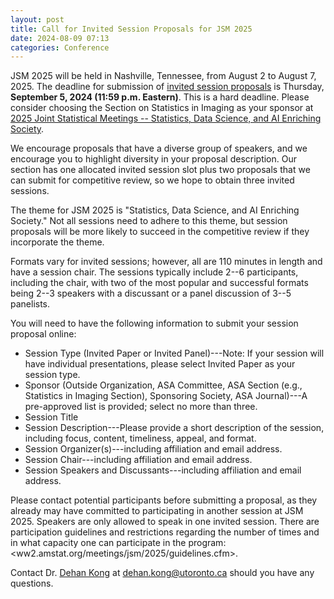 ```yaml
---
layout: post
title: Call for Invited Session Proposals for JSM 2025
date: 2024-08-09 07:13 
categories: Conference
---
```


JSM 2025 will be held in Nashville, Tennessee, from August 2 to August 7, 2025. The deadline for submission of [invited session proposals](https://ww2.amstat.org/meetings/jsm/2025/submissions.cfm) is Thursday, **September 5, 2024 (11:59 p.m. Eastern)**. 
This is a hard deadline. Please consider choosing the Section on Statistics in Imaging as your sponsor at [2025 Joint Statistical Meetings -- Statistics, Data Science, and AI Enriching Society](https://ww2.amstat.org/meetings/jsm/2025/).  


We encourage proposals that have a diverse group of speakers, and we encourage you to highlight diversity in your proposal description. Our section has one allocated invited session slot plus two proposals that we can submit for competitive review, so we hope to obtain three invited sessions.


The theme for JSM 2025 is "Statistics, Data Science, and AI Enriching Society." Not all sessions need to adhere to this theme, but session proposals will be more likely to succeed in the competitive review if they incorporate the theme. 
 

Formats vary for invited sessions; however, all are 110 minutes in length and have a session chair. The sessions typically include 2--6 participants, including the chair, with two of the most popular and successful formats being 2--3 speakers with a discussant or a panel discussion of 3--5 panelists.

You will need to have the following information to submit your session proposal online:

* Session Type (Invited Paper or Invited Panel)---Note: If your session will have individual presentations, please select Invited Paper as your session type.
* Sponsor (Outside Organization, ASA Committee, ASA Section (e.g., Statistics in Imaging Section), Sponsoring Society, ASA Journal)---A pre-approved list is provided; select no more than three.
* Session Title
* Session Description---Please provide a short description of the session, including focus, content, timeliness, appeal, and format.
* Session Organizer(s)---including affiliation and email address.
* Session Chair---including affiliation and email address.
* Session Speakers and Discussants---including affiliation and email address. 

Please contact potential participants before submitting a proposal, as they already may have committed to participating in another session at JSM 2025.  Speakers are only allowed to speak in one invited session. There are participation guidelines and restrictions regarding the number of times and in what capacity one can participate in the program: <ww2.amstat.org/meetings/jsm/2025/guidelines.cfm>.

Contact Dr. [Dehan Kong](https://sites.google.com/site/kongdehanstat/) at <a href="mailto:dehan.kong@utoronto.ca">dehan.kong@utoronto.ca</a> should you have any questions. 